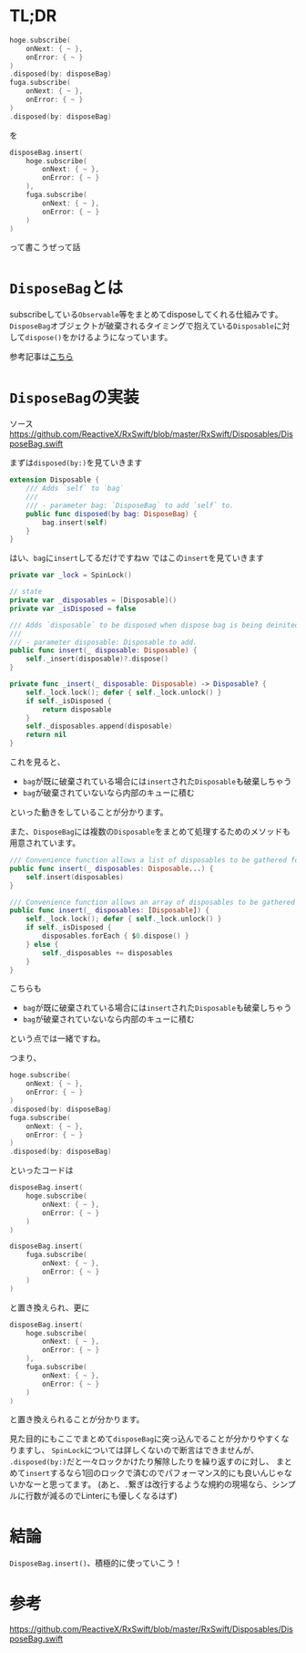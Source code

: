 # TL;DR

```swift
hoge.subscribe(
    onNext: { ~ },
    onError: { ~ }
)
.disposed(by: disposeBag)
fuga.subscribe(
    onNext: { ~ },
    onError: { ~ }
)
.disposed(by: disposeBag)
```

を

```swift
disposeBag.insert(
    hoge.subscribe(
        onNext: { ~ },
        onError: { ~ }
    ),
    fuga.subscribe(
        onNext: { ~ },
        onError: { ~ }
    )
)
```

って書こうぜって話

# `DisposeBag`とは
subscribeしている`Observable`等をまとめてdisposeしてくれる仕組みです。
`DisposeBag`オブジェクトが破棄されるタイミングで抱えている`Disposable`に対して`dispose()`をかけるようになっています。

参考記事は[こちら](http://harumi.sakura.ne.jp/wordpress/2019/02/05/dispose%E3%81%A8disposedby-disposebag%E3%82%92%E4%BD%BF%E3%81%84%E3%81%93%E3%81%AA%E3%81%99/)

# `DisposeBag`の実装
ソース
https://github.com/ReactiveX/RxSwift/blob/master/RxSwift/Disposables/DisposeBag.swift

まずは`disposed(by:)`を見ていきます

```swift:DisposeBag.swift
extension Disposable {
    /// Adds `self` to `bag`
    ///
    /// - parameter bag: `DisposeBag` to add `self` to.
    public func disposed(by bag: DisposeBag) {
        bag.insert(self)
    }
}
```

はい、`bag`に`insert`してるだけですねｗ
ではこの`insert`を見ていきます

```swift:DisposeBag.swift
private var _lock = SpinLock()

// state
private var _disposables = [Disposable]()
private var _isDisposed = false

/// Adds `disposable` to be disposed when dispose bag is being deinited.
///
/// - parameter disposable: Disposable to add.
public func insert(_ disposable: Disposable) {
    self._insert(disposable)?.dispose()
}

private func _insert(_ disposable: Disposable) -> Disposable? {
    self._lock.lock(); defer { self._lock.unlock() }
    if self._isDisposed {
        return disposable
    }
    self._disposables.append(disposable)
    return nil
}
```

これを見ると、
- `bag`が既に破棄されている場合には`insert`された`Disposable`も破棄しちゃう
- `bag`が破棄されていないなら内部のキューに積む

といった動きをしていることが分かります。

また、`DisposeBag`には複数の`Disposable`をまとめて処理するためのメソッドも用意されています。

```swift:DisposeBag.swift
/// Convenience function allows a list of disposables to be gathered for disposal.
public func insert(_ disposables: Disposable...) {
    self.insert(disposables)
}

/// Convenience function allows an array of disposables to be gathered for disposal.
public func insert(_ disposables: [Disposable]) {
    self._lock.lock(); defer { self._lock.unlock() }
    if self._isDisposed {
        disposables.forEach { $0.dispose() }
    } else {
        self._disposables += disposables
    }
}
```

こちらも

- `bag`が既に破棄されている場合には`insert`された`Disposable`も破棄しちゃう
- `bag`が破棄されていないなら内部のキューに積む

という点では一緒ですね。

つまり、

```swift
hoge.subscribe(
    onNext: { ~ },
    onError: { ~ }
)
.disposed(by: disposeBag)
fuga.subscribe(
    onNext: { ~ },
    onError: { ~ }
)
.disposed(by: disposeBag)
```

といったコードは

```swift
disposeBag.insert(
    hoge.subscribe(
        onNext: { ~ },
        onError: { ~ }
    )
)

disposeBag.insert(
    fuga.subscribe(
        onNext: { ~ },
        onError: { ~ }
    )
)
```

と置き換えられ、更に

```swift
disposeBag.insert(
    hoge.subscribe(
        onNext: { ~ },
        onError: { ~ }
    ),
    fuga.subscribe(
        onNext: { ~ },
        onError: { ~ }
    )
)
```

と置き換えられることが分かります。

見た目的にもここでまとめて`disposeBag`に突っ込んでることが分かりやすくなりますし、
`SpinLock`については詳しくないので断言はできませんが、
`.disposed(by:)`だと一々ロックかけたり解除したりを繰り返すのに対し、
まとめて`insert`するなら1回のロックで済むのでパフォーマンス的にも良いんじゃないかなーと思ってます。
(あと、`.`繋ぎは改行するような規約の現場なら、シンプルに行数が減るのでLinterにも優しくなるはず)

# 結論
`DisposeBag.insert()`、積極的に使っていこう！

# 参考
https://github.com/ReactiveX/RxSwift/blob/master/RxSwift/Disposables/DisposeBag.swift
